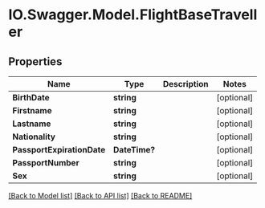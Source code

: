 # IO.Swagger.Model.FlightBaseTraveller
## Properties

Name | Type | Description | Notes
------------ | ------------- | ------------- | -------------
**BirthDate** | **string** |  | [optional] 
**Firstname** | **string** |  | [optional] 
**Lastname** | **string** |  | [optional] 
**Nationality** | **string** |  | [optional] 
**PassportExpirationDate** | **DateTime?** |  | [optional] 
**PassportNumber** | **string** |  | [optional] 
**Sex** | **string** |  | [optional] 

[[Back to Model list]](../README.md#documentation-for-models) [[Back to API list]](../README.md#documentation-for-api-endpoints) [[Back to README]](../README.md)

